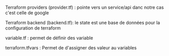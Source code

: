 Terraform providers (provider.tf) : pointe vers un service/api danc notre cas c'est celle de google

Terraform backend (backend.tf): le state est une base de données pour la configuration de terraform

variable.tf : permet de définir des variable

terraform.tfvars : Permet de d'assigner des valeur au variables
